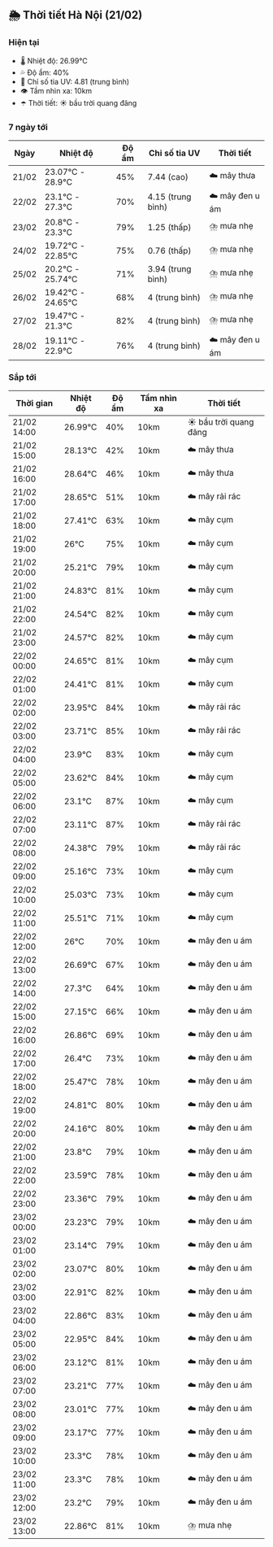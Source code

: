 ## 🌦️ Thời tiết Hà Nội (21/02)

### Hiện tại

- 🌡️ Nhiệt độ: 26.99℃
- 💦 Độ ẩm: 40%
- 🌟 Chỉ số tia UV: 4.81 (trung bình)
- 👁️ Tầm nhìn xa: 10km
- ☂️ Thời tiết: ☀️ bầu trời quang đãng

### 7 ngày tới

| Ngày | Nhiệt độ | Độ ẩm | Chỉ số tia UV | Thời tiết |
| --- | --- | --- | --- | --- |
| 21/02 | 23.07℃ - 28.9℃ | 45% | 7.44 (cao) | ☁️ mây thưa |
| 22/02 | 23.1℃ - 27.3℃ | 70% | 4.15 (trung bình) | ☁️ mây đen u ám |
| 23/02 | 20.8℃ - 23.3℃ | 79% | 1.25 (thấp) | ⛈️ mưa nhẹ |
| 24/02 | 19.72℃ - 22.85℃ | 75% | 0.76 (thấp) | ⛈️ mưa nhẹ |
| 25/02 | 20.2℃ - 25.74℃ | 71% | 3.94 (trung bình) | ⛈️ mưa nhẹ |
| 26/02 | 19.42℃ - 24.65℃ | 68% | 4 (trung bình) | ⛈️ mưa nhẹ |
| 27/02 | 19.47℃ - 21.3℃ | 82% | 4 (trung bình) | ⛈️ mưa nhẹ |
| 28/02 | 19.11℃ - 22.9℃ | 76% | 4 (trung bình) | ☁️ mây đen u ám |

### Sắp tới

| Thời gian | Nhiệt độ | Độ ẩm | Tầm nhìn xa | Thời tiết |
| --- | --- | --- | --- | --- |
| 21/02 14:00 | 26.99℃ | 40% | 10km | ☀️ bầu trời quang đãng |
| 21/02 15:00 | 28.13℃ | 42% | 10km | ☁️ mây thưa |
| 21/02 16:00 | 28.64℃ | 46% | 10km | ☁️ mây thưa |
| 21/02 17:00 | 28.65℃ | 51% | 10km | ☁️ mây rải rác |
| 21/02 18:00 | 27.41℃ | 63% | 10km | ☁️ mây cụm |
| 21/02 19:00 | 26℃ | 75% | 10km | ☁️ mây cụm |
| 21/02 20:00 | 25.21℃ | 79% | 10km | ☁️ mây cụm |
| 21/02 21:00 | 24.83℃ | 81% | 10km | ☁️ mây cụm |
| 21/02 22:00 | 24.54℃ | 82% | 10km | ☁️ mây cụm |
| 21/02 23:00 | 24.57℃ | 82% | 10km | ☁️ mây cụm |
| 22/02 00:00 | 24.65℃ | 81% | 10km | ☁️ mây cụm |
| 22/02 01:00 | 24.41℃ | 81% | 10km | ☁️ mây cụm |
| 22/02 02:00 | 23.95℃ | 84% | 10km | ☁️ mây rải rác |
| 22/02 03:00 | 23.71℃ | 85% | 10km | ☁️ mây rải rác |
| 22/02 04:00 | 23.9℃ | 83% | 10km | ☁️ mây cụm |
| 22/02 05:00 | 23.62℃ | 84% | 10km | ☁️ mây cụm |
| 22/02 06:00 | 23.1℃ | 87% | 10km | ☁️ mây cụm |
| 22/02 07:00 | 23.11℃ | 87% | 10km | ☁️ mây rải rác |
| 22/02 08:00 | 24.38℃ | 79% | 10km | ☁️ mây rải rác |
| 22/02 09:00 | 25.16℃ | 73% | 10km | ☁️ mây cụm |
| 22/02 10:00 | 25.03℃ | 73% | 10km | ☁️ mây cụm |
| 22/02 11:00 | 25.51℃ | 71% | 10km | ☁️ mây cụm |
| 22/02 12:00 | 26℃ | 70% | 10km | ☁️ mây đen u ám |
| 22/02 13:00 | 26.69℃ | 67% | 10km | ☁️ mây đen u ám |
| 22/02 14:00 | 27.3℃ | 64% | 10km | ☁️ mây đen u ám |
| 22/02 15:00 | 27.15℃ | 66% | 10km | ☁️ mây đen u ám |
| 22/02 16:00 | 26.86℃ | 69% | 10km | ☁️ mây đen u ám |
| 22/02 17:00 | 26.4℃ | 73% | 10km | ☁️ mây đen u ám |
| 22/02 18:00 | 25.47℃ | 78% | 10km | ☁️ mây đen u ám |
| 22/02 19:00 | 24.81℃ | 80% | 10km | ☁️ mây đen u ám |
| 22/02 20:00 | 24.16℃ | 80% | 10km | ☁️ mây đen u ám |
| 22/02 21:00 | 23.8℃ | 79% | 10km | ☁️ mây đen u ám |
| 22/02 22:00 | 23.59℃ | 78% | 10km | ☁️ mây đen u ám |
| 22/02 23:00 | 23.36℃ | 79% | 10km | ☁️ mây đen u ám |
| 23/02 00:00 | 23.23℃ | 79% | 10km | ☁️ mây đen u ám |
| 23/02 01:00 | 23.14℃ | 79% | 10km | ☁️ mây đen u ám |
| 23/02 02:00 | 23.07℃ | 80% | 10km | ☁️ mây đen u ám |
| 23/02 03:00 | 22.91℃ | 82% | 10km | ☁️ mây đen u ám |
| 23/02 04:00 | 22.86℃ | 83% | 10km | ☁️ mây đen u ám |
| 23/02 05:00 | 22.95℃ | 84% | 10km | ☁️ mây đen u ám |
| 23/02 06:00 | 23.12℃ | 81% | 10km | ☁️ mây đen u ám |
| 23/02 07:00 | 23.21℃ | 77% | 10km | ☁️ mây đen u ám |
| 23/02 08:00 | 23.01℃ | 77% | 10km | ☁️ mây đen u ám |
| 23/02 09:00 | 23.17℃ | 77% | 10km | ☁️ mây đen u ám |
| 23/02 10:00 | 23.3℃ | 78% | 10km | ☁️ mây đen u ám |
| 23/02 11:00 | 23.3℃ | 78% | 10km | ☁️ mây đen u ám |
| 23/02 12:00 | 23.2℃ | 79% | 10km | ☁️ mây đen u ám |
| 23/02 13:00 | 22.86℃ | 81% | 10km | ⛈️ mưa nhẹ |
